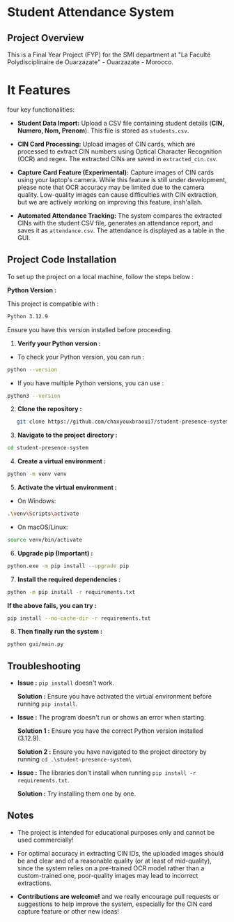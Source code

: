 # **Student Attendance System**

## Project Overview

This is a Final Year Project (FYP) for the SMI department at "La Faculté Polydisciplinaire de Ouarzazate" - Ouarzazate - Morocco.

# It Features  

four key functionalities:  

- **Student Data Import:** Upload a CSV file containing student details (**CIN, Numero, Nom, Prenom**). This file is stored as `students.csv`.

- **CIN Card Processing:** Upload images of CIN cards, which are processed to extract CIN numbers using Optical Character Recognition (OCR) and regex. The extracted CINs are saved in `extracted_cin.csv`.

- **Capture Card Feature (Experimental):** Capture images of CIN cards using your laptop's camera. While this feature is still under development, please note that OCR accuracy may be limited due to the camera quality. Low-quality images can cause difficulties with CIN extraction, but we are actively working on improving this feature, insh'allah.

- **Automated Attendance Tracking:** The system compares the extracted CINs with the student CSV file, generates an attendance report, and saves it as `attendance.csv`. The attendance is displayed as a table in the GUI.


## Project Code Installation

To set up the project on a local machine, follow the steps below :

**Python Version :**

This project is compatible with :

```bash
Python 3.12.9
```

Ensure you have this version installed before proceeding.

1. **Verify your Python version :**

- To check your Python version, you can run : 

```bash
python --version
```

- If you have multiple Python versions, you can use :

```bash
python3 --version
```

2. **Clone the repository :**

```bash
   git clone https://github.com/chaxyouxbraoui7/student-presence-system.git
```

3. **Navigate to the project directory :**

```bash
cd student-presence-system
```

4. **Create a virtual environment :**

```bash
python -m venv venv
```

5. **Activate the virtual environment :**

- On Windows:

```bash
.\venv\Scripts\activate
```

- On macOS/Linux:

```bash
source venv/bin/activate
```

6. **Upgrade pip (Important) :**

```bash
python.exe -m pip install --upgrade pip
```

7. **Install the required dependencies :**

```bash
python -m pip install -r requirements.txt
```

**If the above fails, you can try :**

```bash
pip install --no-cache-dir -r requirements.txt
```

8. **Then finally run the system :**

```bash
python gui/main.py
```

## Troubleshooting

- **Issue :** `pip install` doesn't work.

  **Solution :** Ensure you have activated the virtual environment before running `pip install`.

- **Issue :** The program doesn't run or shows an error when starting.

  **Solution 1 :** Ensure you have the correct Python version installed (3.12.9).

  **Solution 2 :** Ensure you have navigated to the project directory by running `cd .\student-presence-system\`

- **Issue :** The libraries don't install when running `pip install -r requirements.txt`.

  **Solution :** Try installing them one by one.

## Notes

- The project is intended for educational purposes only and cannot be used commercially!

- For optimal accuracy in extracting CIN IDs, the uploaded images should be and clear and of a reasonable quality (or at least of mid-quality), since the system relies on a pre-trained OCR model rather than a custom-trained one, poor-quality images may lead to incorrect extractions.

- **Contributions are welcome!** and we really encourage pull requests or suggestions to help improve the system, especially for the CIN card capture feature or other new ideas!